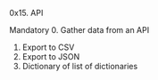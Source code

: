 0x15. API

Mandatory
0. Gather data from an API
1. Export to CSV
2. Export to JSON
3. Dictionary of list of dictionaries
